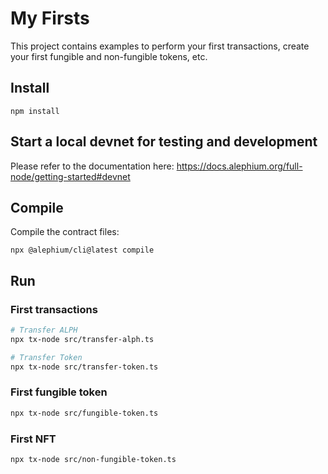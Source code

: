 # My Firsts

This project contains examples to perform your first transactions,
create your first fungible and non-fungible tokens, etc.

## Install

```
npm install
```

## Start a local devnet for testing and development

Please refer to the documentation here: https://docs.alephium.org/full-node/getting-started#devnet

## Compile

Compile the contract files:

```
npx @alephium/cli@latest compile 
```

## Run

### First transactions

```bash
# Transfer ALPH
npx tx-node src/transfer-alph.ts

# Transfer Token
npx tx-node src/transfer-token.ts
```

### First fungible token

```bash
npx tx-node src/fungible-token.ts
```

### First NFT

```bash
npx tx-node src/non-fungible-token.ts
```

